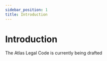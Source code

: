 ```yaml
---
sidebar_position: 1
title: Introduction
---
```


# Introduction

The Atlas Legal Code is currently being drafted
